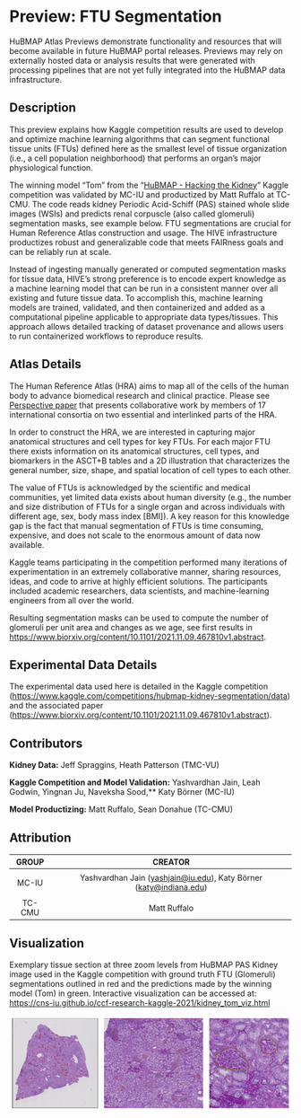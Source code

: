 # Preview: FTU Segmentation 

HuBMAP Atlas Previews demonstrate functionality and resources that will become available in future HuBMAP portal releases. Previews may rely on externally hosted data or analysis results that were generated with processing pipelines that are not yet fully integrated into the HuBMAP data infrastructure.
## Description
This preview explains how Kaggle competition results are used to develop and optimize machine learning algorithms that can segment functional tissue units (FTUs) defined here as the smallest level of tissue organization (i.e., a cell population neighborhood) that performs an organ’s major physiological function.

The winning model “Tom” from the “[HuBMAP - Hacking the Kidney](https://www.kaggle.com/c/hubmap-kidney-segmentation)” Kaggle competition was validated by MC-IU and productized by Matt Ruffalo at TC-CMU. The code reads kidney Periodic Acid-Schiff (PAS) stained whole slide images (WSIs) and predicts renal corpuscle (also called glomeruli) segmentation masks, see example below. FTU segmentations are crucial for Human Reference Atlas construction and usage. The HIVE infrastructure productizes robust and generalizable code that meets FAIRness goals and can be reliably run at scale. 

Instead of ingesting manually generated or computed segmentation masks for tissue data, HIVE’s strong preference is to encode expert knowledge as a machine learning model that can be run in a consistent manner over all existing and future tissue data. To accomplish this, machine learning models are trained, validated, and then containerized and added as a computational pipeline applicable to appropriate data types/tissues. This approach allows detailed tracking of dataset provenance and allows users to run containerized workflows to reproduce results. 
## Atlas Details
The Human Reference Atlas (HRA) aims to map all of the cells of the human body to advance biomedical research and clinical practice. Please see [Perspective paper](https://www.nature.com/articles/s41556-021-00788-6) that presents collaborative work by members of 17 international consortia on two essential and interlinked parts of the HRA.

In order to construct the HRA, we are interested in capturing major anatomical structures and cell types for key FTUs. For each major FTU there exists information on its anatomical structures, cell types, and biomarkers in the ASCT+B tables and a 2D illustration that characterizes the general number, size, shape, and spatial location of cell types to each other.  

The value of FTUs is acknowledged by the scientific and medical communities, yet limited data exists about human diversity (e.g., the number and size distribution of FTUs for a single organ and across individuals with different age, sex, body mass index [BMI]). A key reason for this knowledge gap is the fact that manual segmentation of FTUs is time consuming, expensive, and does not scale to the enormous amount of data now available. 

Kaggle teams participating in the competition performed many iterations of experimentation in an extremely collaborative manner, sharing resources, ideas, and code to arrive at highly efficient solutions. The participants included academic researchers, data scientists, and machine-learning engineers from all over the world. 

Resulting segmentation masks can be used to compute the number of glomeruli per unit area and changes as we age, see first results in <https://www.biorxiv.org/content/10.1101/2021.11.09.467810v1.abstract>.
## Experimental Data Details
The experimental data used here is detailed in the Kaggle competition (<https://www.kaggle.com/competitions/hubmap-kidney-segmentation/data>) and the associated paper (<https://www.biorxiv.org/content/10.1101/2021.11.09.467810v1.abstract>).
## Contributors
**Kidney Data:** Jeff Spraggins, Heath Patterson (TMC-VU)

**Kaggle Competition and Model Validation:** Yashvardhan Jain, Leah Godwin, Yingnan Ju, Naveksha Sood,** Katy Börner (MC-IU)

**Model Productizing:** Matt Ruffalo, Sean Donahue (TC-CMU)
## Attribution


|GROUP|CREATOR|
| :-: | :-: |
|<p>MC-IU</p><p></p>|Yashvardhan Jain (<yashjain@iu.edu>), Katy Börner (<katy@indiana.edu>)|
|TC-CMU|Matt Ruffalo|

## Visualization
Exemplary tissue section at three zoom levels from HuBMAP PAS Kidney image used in the Kaggle competition with ground truth FTU (Glomeruli) segmentations outlined in red and the predictions made by the winning model (Tom) in green. Interactive visualization can be accessed at: <https://cns-iu.github.io/ccf-research-kaggle-2021/kidney_tom_viz.html> 
<div class="images-container" style="overflow: hidden;display:flex;justify:center; ">
  <div class="image-div" style="padding:5px" >
    <img src ="../img/pilot6_img1.png">
  </div>

  <div class="image-div" style="padding:5px" >
    <img src ="../img/pilot6_img2.png">
  </div>

  <div class="image-div" style="padding:5px">
    <img src ="../img/pilot6_img3.png">
  </div>
  
</div>


